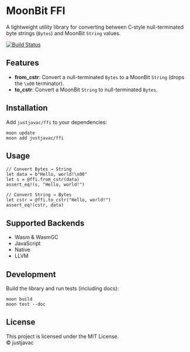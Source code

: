 # MoonBit FFI

A lightweight utility library for converting between C‐style null-terminated
byte strings (`Bytes`) and MoonBit `String` values.

[![Build Status](https://img.shields.io/badge/build-passing-brightgreen.svg)]()

## Features

- **from_cstr**: Convert a null-terminated `Bytes` to a MoonBit `String` (drops
  the `\x00` terminator).
- **to_cstr**: Convert a MoonBit `String` to null-terminated `Bytes`.

## Installation

Add `justjavac/ffi` to your dependencies:

```shell
moon update
moon add justjavac/ffi
```

## Usage

```moonbit
// Convert Bytes → String
let data = b"Hello, world!\x00"
let s = @ffi.from_cstr(data)
assert_eq!(s, "Hello, world!")

// Convert String → Bytes
let cstr = @ffi.to_cstr("Hello, world!")
assert_eq!(cstr, data)
```

## Supported Backends

- Wasm & WasmGC
- JavaScript
- Native
- LLVM

## Development

Build the library and run tests (including docs):

```shell
moon build
moon test --doc
```

## License

This project is licensed under the MIT License.\
© justjavac
